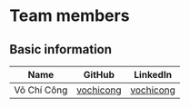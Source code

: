 # Team members

## Basic information

| Name         | GitHub                         | LinkedIn                       |
| ------------ | -------------------------------| ------------------------------ |
| Võ Chí Công  | [vochicong](https://github.com/vochicong) | [vochicong](https://www.linkedin.com/in/vochicong/) |

